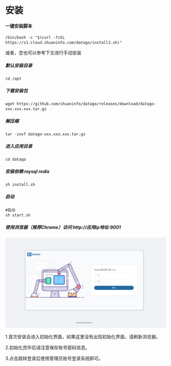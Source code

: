 # 安装

#### 一键安装脚本

```
/bin/bash -c "$(curl -fsSL https://s1.cloud.shuaninfo.com/datago/install3.sh)"
```

或者，您也可以参考下文进行手动安装



##### 默认安装目录

```
cd /opt
```



##### 下载安装包

```
wget https://github.com/shuaninfo/datago/releases/download/datago-xxx.xxx.xxx.tar.gz
```



##### 解压缩

```
tar -zxvf datago-xxx.xxx.xxx.tar.gz
```



##### 进入应用目录

```
cd datago
```



##### 安装依赖 mysql redis 

```
sh install.sh
```


##### 启动

```
#启动
sh start.sh

```



##### 使用浏览器（推荐Chrome）访问 http://应用ip地址:9001

![image-20231019181747074](./img/image-20231019181747074.png)



1.首次安装会进入初始化界面，如果这里没有出现初始化界面，请刷新浏览器。

2.初始化完毕后请注意保存账号密码信息。

3.点击跳转登录后使用管理员账号登录系统即可。
